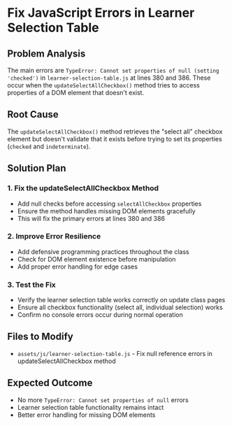 # Fix JavaScript Errors in Learner Selection Table

## Problem Analysis
The main errors are `TypeError: Cannot set properties of null (setting 'checked')` in `learner-selection-table.js` at lines 380 and 386. These occur when the `updateSelectAllCheckbox()` method tries to access properties of a DOM element that doesn't exist.

## Root Cause
The `updateSelectAllCheckbox()` method retrieves the "select all" checkbox element but doesn't validate that it exists before trying to set its properties (`checked` and `indeterminate`).

## Solution Plan

### 1. Fix the updateSelectAllCheckbox Method
- Add null checks before accessing `selectAllCheckbox` properties
- Ensure the method handles missing DOM elements gracefully
- This will fix the primary errors at lines 380 and 386

### 2. Improve Error Resilience
- Add defensive programming practices throughout the class
- Check for DOM element existence before manipulation
- Add proper error handling for edge cases

### 3. Test the Fix
- Verify the learner selection table works correctly on update class pages
- Ensure all checkbox functionality (select all, individual selection) works
- Confirm no console errors occur during normal operation

## Files to Modify
- `assets/js/learner-selection-table.js` - Fix null reference errors in updateSelectAllCheckbox method

## Expected Outcome
- No more `TypeError: Cannot set properties of null` errors
- Learner selection table functionality remains intact
- Better error handling for missing DOM elements